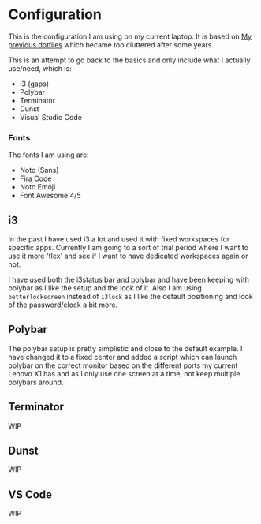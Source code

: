 # Configuration

This is the configuration I am using on my current laptop.
It is based on [My previous dotfiles](https://github.com/MvanDiemen/dotfiles) which became too cluttered after some years.

This is an attempt to go back to the basics and only include what I actually use/need, which is:

  * i3 (gaps)
  * Polybar
  * Terminator
  * Dunst
  * Visual Studio Code

### Fonts

The fonts I am using are:

  * Noto (Sans)
  * Fira Code
  * Noto Emoji
  * Font Awesome 4/5

## i3

In the past I have used i3 a lot and used it with fixed workspaces for specific apps. Currently I am going to a sort of
trial period where I want to use it more 'flex' and see if I want to have dedicated workspaces again or not.

I have used both the i3status bar and polybar and have been keeping with polybar as I like the setup and the look of it.
Also I am using `betterlockscreen` instead of `i3lock` as I like the default positioning and look of the password/clock
a bit more.

## Polybar

The polybar setup is pretty simplistic and close to the default example. I have changed it to a fixed center and added a
script which can launch polybar on the correct monitor based on the different ports my current Lenovo X1 has and as I
only use one screen at a time, not keep multiple polybars around.

## Terminator

WIP

## Dunst

WIP

## VS Code

WIP